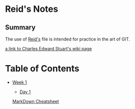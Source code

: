 # Reid's Notes

## Summary 

The use of [Reid's](https://web.compass.lighthouselabs.ca/22859b64-6a34-402a-96b1-2902f8526203) file is intended for practice in the art of GIT. 

[a link to Charles Edward Stuart's wiki page](https://en.wikipedia.org/wiki/Charles_Edward_Stuart)

# Table of Contents

* [Week 1](/Week_1)
  * [Day 1](/Week_1/Day_1)



  [MarkDown Cheatsheet](https://github.com/adam-p/markdown-here/wiki/Markdown-Cheatsheet)